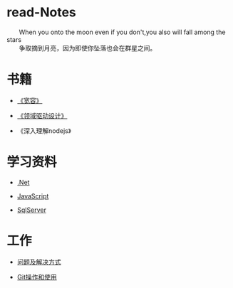 # read-Notes 

&nbsp;&nbsp;&nbsp;&nbsp;&nbsp;&nbsp;&nbsp;When you onto the moon even if you don't,you also will fall among the stars</br>
 &nbsp;&nbsp;&nbsp;&nbsp;&nbsp;&nbsp;&nbsp;争取摘到月亮，因为即使你坠落也会在群星之间。

# 书籍
*  [《宽容》](https://github.com/yuxl01/read-Notes/blob/master/book/%E5%AE%BD%E5%AE%B9.md)

*  [《领域驱动设计》](https://github.com/yuxl01/read-Notes/blob/master/book/%E9%A2%86%E5%9F%9F%E9%A9%B1%E5%8A%A8%E8%AE%BE%E8%AE%A1.md)

*  《深入理解nodejs》



# 学习资料

*  [.Net](https://github.com/yuxl01/read-Notes/blob/master/vedio/.Net%E9%AB%98%E7%BA%A7.md)

*  [JavaScript](https://github.com/yuxl01/read-Notes/blob/master/vedio/JavaScript.md)

*  [SqlServer](https://github.com/yuxl01/read-Notes/blob/master/vedio/Sqlserver.md)



# 工作

*  [问题及解决方式](https://github.com/yuxl01/read-Notes/blob/master/work/question.md)

*  [Git操作和使用](https://github.com/yuxl01/read-Notes/blob/master/work/OperGit.md)
